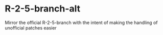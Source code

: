 R-2-5-branch-alt
================

Mirror the official R-2-5-branch with the intent of making the handling of unofficial patches easier